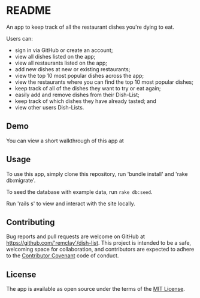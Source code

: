 # README

An app to keep track of all the restaurant dishes you're dying to eat.

Users can:
- sign in via GitHub or create an account;
- view all dishes listed on the app;
- view all restaurants listed on the app;
- add new dishes at new or existing restaurants;
- view the top 10 most popular dishes across the app;
- view the restaurants where you can find the top 10 most popular dishes;
- keep track of all of the dishes they want to try or eat again;
- easily add and remove dishes from their Dish-List;
- keep track of which dishes they have already tasted; and
- view other users Dish-Lists.

## Demo

You can view a short walkthrough of this app at

## Usage

To use this app, simply clone this repository, run 'bundle install' and 'rake db:migrate'.

To seed the database with example data, run `rake db:seed`.

Run 'rails s' to view and interact with the site locally.

## Contributing

Bug reports and pull requests are welcome on GitHub at https://github.com/'remclay'/dish-list. This project is intended to be a safe, welcoming space for collaboration, and contributors are expected to adhere to the [Contributor Covenant](http://contributor-covenant.org) code of conduct.

## License

The app is available as open source under the terms of the [MIT License](https://opensource.org/licenses/MIT).
